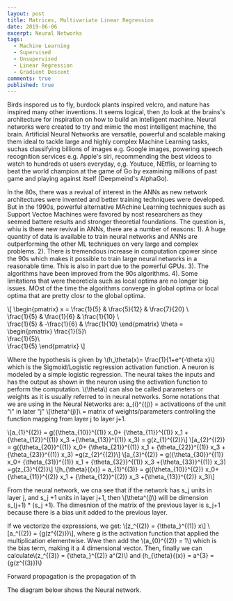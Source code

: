 ```yaml
---
layout: post
title: Matrices, Multivariate Linear Regression
date: 2019-06-06
excerpt: Neural Networks
tags:
  - Machine Learning
  - Supervised
  - Unsupervised
  - Linear Regression
  - Gradient Descent
comments: true
published: true
---
```

Birds inspored us to fly, burdock plants inspired velcro, and nature has inspired many other inventions. It seems logical, then ,to look at the brains's architecture for inspiration on how to build an intelligent machine. Neural networks were created to try and mimic the most intelligent machine, the brain. Artificial Neural Networks are versatile, powerful and scalable making them ideal to tackle large and highly complex Machine Learning tasks, suchas classifying billions of images e.g. Google images, powering speech recognition services e.g. Apple's siri, recommending the best videos to watch to hundreds  ot users everyday, e,g. Youtuce, NEtflis, or learning to beat the world champion at the game of Go by examining millions of past game and playing against itself (Deepmeind's AlphaGo).

In the 80s, there was a revival of interest in the ANNs as new network architectures were invented and better training techniques were developed. But in the 1990s, powerful alternative MAchine Learning techniques such as Support  Vectoe Machines were favored by nost researchers as they seemed battere results and stronger theoretial foundations. The question is, whiu is there new revival in ANNs, there are a number of reasons:
1). A huge quantity of data is available to train neural networks and ANNs are outperforming the other ML techniques on very large and complex problems.
2). There is tremendous increase in computation cpower since the 90s which makes it possible to train large neural networks in a reasonable time. This is also in part due to the powerful GPUs.
3). The algorithms have been improved from the 90s algorithms.
4). Some limitations that were theoreticla such as local optima are no longer big issues. MOst of the time the algorithms converge in global optima or local optima that are pretty closr to the global optima.


\\[
\begin{pmatrix} x =
    \frac{1}{5} & \frac{5}{12} & \frac{7}{20} \\\
    \frac{1}{5} & \frac{1}{6} & \frac{1}{10} \\\
    \frac{1}{5} & -\frac{1}{6} & \frac{1}{10}
 \end{pmatrix}  \theta = \begin{pmatrix}
    \frac{1}{5}\\\
    \frac{1}{5}\\\
    \frac{1}{5}
 \end{pmatrix} 
 \\]
 
 Where the hypothesis is given by \\(h_\theta(x)= \frac{1}{1+e^(-\theta x}\\) which is the Sigmoid/Logistic regression activation function. A neuron is modeled by a simple logistic regression. The neural takes the inputs and has the output as shown in the neuron using the activation function to perform the computation. \\(\theta\\) can also be called parameters or weights as it is usually referred to in neural networks.
 Some notations that we are using in the Neural Networks are:
a_{i}^{(j)} = activatioons of the unit "i" in later "j"
\\[\theta^(j)]\\ = matrix of weights/parameters controlling the function mapping from layer j to layer j+1.

\\[a_{1}^{(2)} = g({\theta_{10}}^{(1)} x_0+ {\theta_{11}}^{(1)} x_1 + {\theta_{12}}^{(1)} x_3  +{\theta_{13}}^{(1)} x_3) = g(z_{1}^{(2)}\\]
\\[a_{2}^{(2)} = g({\theta_{20}}^{(1)} x_0+ {\theta_{21}}^{(1)} x_1 + {\theta_{22}}^{(1)} x_3  +{\theta_{23}}^{(1)} x_3) =g(z_{2}^{(2)}\\]
\\[a_{3}^{(2)} = g({\theta_{30}}^{(1)} x_0+ {\theta_{31}}^{(1)} x_1 + {\theta_{32}}^{(1)} x_3  +{\theta_{33}}^{(1)} x_3) =g(z_{3}^{(2)}\\]
\\[h_{\theta}{(x)} = a_{1}^{(3)} = g({\theta_{10}}^{(2)} x_0+ {\theta_{11}}^{(2)} x_1 + {\theta_{12}}^{(2)} x_3  +{\theta_{13}}^{(2)} x_3)\\]

From the neural network, we cna see that if the network has s_j units in layer j, and s_j +1 units in layer j+1, then \\(\theta^(j)\\) will be dimension s_(j+1) * (s_j +1). The dimesnion of the matrix of the previous layer is s_j+1 because there is a bias unit added to the previous layer.

If we vectorize the expressions, we get:
\\[z_^{(2)} = {\theta_}^{(1)} x\\]
\\[a_^{(2)} = {g(z^{(2)})\\], where g is the activation function that applied the multiplication elementwise.
Wwe then add the \\(a_{0}^{(2)} = 1\\) which is the bias term, making it a 4 dimensional vector.
Then, finally we can calculate\\(z_^{(3)} = {\theta_}^{(2)} a^(2)\\) and (h_{\theta}{(x)} = a^{3} ={g(z^{(3)})\\)

Forward propagation is the propagation of th



The diagram below shows the Neural network. 
 
 
 
 
 
 
 
 
 
 
 
 
 
 
 
 
 
 
 
 
 
 
 
 
 
 
 
 
 
 
 
 
 
 
